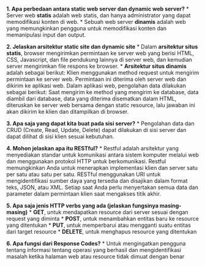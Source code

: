 **1. Apa perbedaan antara static web server dan dynamic web server?**
    * Server web **statis** adalah  web statis, dan hanya administrator yang dapat memodifikasi konten di web.
    * Sebuah web server **dinamis** adalah  web yang memungkinkan pengguna untuk memodifikasi konten dan memanipulasi input dan output.

**2. Jelaskan arsitektur static site dan dynamic site**
    * Dalam **arsitektur situs statis**, browser mengirimkan permintaan ke server web yang berisi HTML, CSS, Javascript, dan file pendukung lainnya di server web, dan kemudian server  mengirimkan  file respons ke browser.
    * **Arsitektur situs dinamis** adalah sebagai berikut:
    Klien menggunakan method request untuk mengirim permintaan ke server web. Permintaan ini diterima oleh server web dan dikirim ke aplikasi web. Dalam aplikasi web, pengolahan data dilakukan sebagai berikut: Saat mengirim ke method yang mengirim ke database,  data diambil dari database, data yang diterima disematkan  dalam HTML, diteruskan ke server web  bersama dengan static resource, lalu jawaban ini akan dikirim ke klien dan ditampilkan di browser.

**3. Apa saja yang dapat kita buat pada sisi server?**
    * Pengolahan data dan CRUD (Create, Read, Update, Delete) dapat dilakukan di sisi server dan dapat dilihat di sisi klien sesuai kebutuhan.

**4. Mohon jelaskan apa itu RESTful?**
    * Restful adalah arsitektur yang menyediakan standar untuk komunikasi antara sistem komputer melalui web dan menggunakan protokol HTTP untuk berkomunikasi. Restful memungkinkan Anda untuk menerapkan implementasi klien dan server satu per satu atau satu per satu. RESTful menggunakan URI untuk mengidentifikasi sumber daya yang tersedia dan disajikan dalam format teks, JSON, atau XML. Setiap saat Anda perlu  menyertakan semua data dan parameter dalam permintaan klien saat mengakses titik akhir.

**5. Apa saja jenis HTTP verbs yang ada (jelaskan fungsinya masing-masing)**
    * **GET**, untuk mendapatkan resource dari server sesuai dengan request yang diminta
    * **POST**, untuk menambahkan entitas baru ke resource yang ditentukan
    * **PUT**, untuk memperbarui atau mengganti suatu entitas dari target resource
    * **DELETE**, untuk menghapus resource yang ditentukan

**6. Apa fungsi dari Response Codes?**
    * Untuk mengingatkan pengguna tentang informasi tentang  operasi yang berhasil dan mengidentifikasi masalah ketika  halaman web atau resource tidak dimuat dengan benar